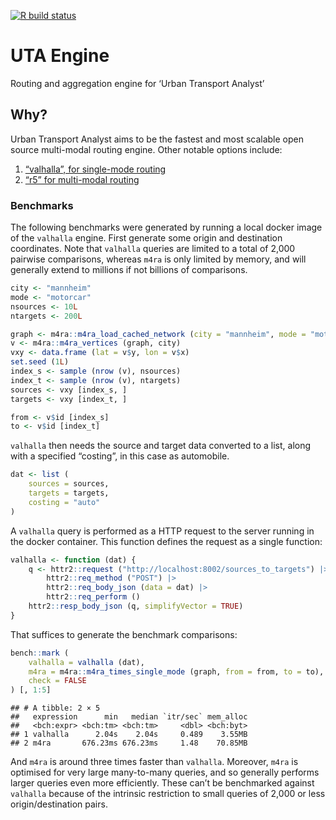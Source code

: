 [![R build
status](https://github.com/UrbanAnalyst/uta-engine/workflows/R-CMD-check/badge.svg)](https://github.com/UrbanAnalyst/uta-engine/actions?query=workflow%3AR-CMD-check)

# UTA Engine

Routing and aggregation engine for ‘Urban Transport Analyst’

## Why?

Urban Transport Analyst aims to be the fastest and most scalable open
source multi-modal routing engine. Other notable options include:

1.  [“valhalla”, for single-mode
    routing](https://github.com/valhalla/valhalla)
2.  [“r5” for multi-modal routing](https://github.com/conveyal/r5)

### Benchmarks

The following benchmarks were generated by running a local docker image
of the `valhalla` engine. First generate some origin and destination
coordinates. Note that `valhalla` queries are limited to a total of
2,000 pairwise comparisons, whereas `m4ra` is only limited by memory,
and will generally extend to millions if not billions of comparisons.

``` r
city <- "mannheim"
mode <- "motorcar"
nsources <- 10L
ntargets <- 200L

graph <- m4ra::m4ra_load_cached_network (city = "mannheim", mode = "motorcar", contracted = TRUE)
v <- m4ra::m4ra_vertices (graph, city)
vxy <- data.frame (lat = v$y, lon = v$x)
set.seed (1L)
index_s <- sample (nrow (v), nsources)
index_t <- sample (nrow (v), ntargets)
sources <- vxy [index_s, ]
targets <- vxy [index_t, ]

from <- v$id [index_s]
to <- v$id [index_t]
```

`valhalla` then needs the source and target data converted to a list,
along with a specified “costing”, in this case as automobile.

``` r
dat <- list (
    sources = sources,
    targets = targets,
    costing = "auto"
)
```

A `valhalla` query is performed as a HTTP request to the server running
in the docker container. This function defines the request as a single
function:

``` r
valhalla <- function (dat) {
    q <- httr2::request ("http://localhost:8002/sources_to_targets") |>
        httr2::req_method ("POST") |>
        httr2::req_body_json (data = dat) |>
        httr2::req_perform ()
    httr2::resp_body_json (q, simplifyVector = TRUE)
}
```

That suffices to generate the benchmark comparisons:

``` r
bench::mark (
    valhalla = valhalla (dat),
    m4ra = m4ra::m4ra_times_single_mode (graph, from = from, to = to),
    check = FALSE
) [, 1:5]
```

    ## # A tibble: 2 × 5
    ##   expression      min   median `itr/sec` mem_alloc
    ##   <bch:expr> <bch:tm> <bch:tm>     <dbl> <bch:byt>
    ## 1 valhalla      2.04s    2.04s     0.489    3.55MB
    ## 2 m4ra       676.23ms 676.23ms     1.48    70.85MB

And `m4ra` is around three times faster than `valhalla`. Moreover,
`m4ra` is optimised for very large many-to-many queries, and so
generally performs larger queries even more efficiently. These can’t be
benchmarked against `valhalla` because of the intrinsic restriction to
small queries of 2,000 or less origin/destination pairs.
